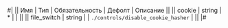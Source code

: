 
#|
|| Имя | Тип | Обязательность | Дефолт | Описание ||
|| cookie | string | * |  |  ||
|| file_switch | string |  | `./controls/disable_cookie_hasher` |  ||
|#